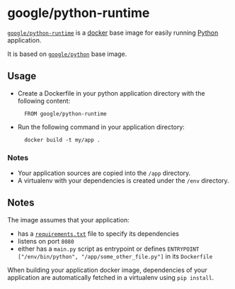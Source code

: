 # google/python-runtime

[`google/python-runtime`](https://index.docker.io/u/google/python-runtime) is a [docker](https://docker.io) base image for easily running [Python](http://python.org) application.

It is based on [`google/python`](https://index.docker.io/u/google/python) base image.

## Usage

- Create a Dockerfile in your python application directory with the following content:

        FROM google/python-runtime

- Run the following command in your application directory:

        docker build -t my/app .

### Notes

- Your application sources are copied into the `/app` directory.
- A virtualenv with your dependencies is created under the `/env` directory.

## Notes

The image assumes that your application:

- has a [`requirements.txt`](https://pip.pypa.io/en/latest/user_guide.html#requirements-files) file to specify its dependencies
- listens on port `8080`
- either has a `main.py` script as entrypoint or defines `ENTRYPOINT ["/env/bin/python", "/app/some_other_file.py"]` in its `Dockerfile`


When building your application docker image, dependencies of your application are automatically fetched in a virtualenv using `pip install`.
